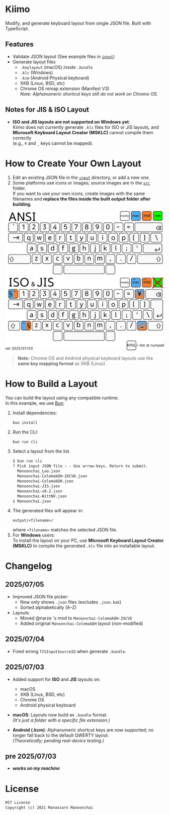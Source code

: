 # Kiimo

Modify, and generate keyboard layout from single JSON file. Built with TypeScript.

## Features

- Validate JSON layout (See example files in [`input`](./input))
- Generate layout files
  - `.keylayout` (macOS) *inside `.bundle`*
  - `.klc` (Windows)
  - `.kcm` (Android Physical keyboard)
  - XKB (Linux, BSD, etc)
  - Chrome OS remap extension (Manifest V3)  
    *Note: Alphanumeric shortcut keys still do not work on Chrome OS.*

## Notes for JIS & ISO Layout
- **ISO and JIS layouts are not supported on Windows yet**:  
  Kiimo does not currently generate `.klc` files for ISO or JIS layouts, and **Microsoft Keyboard Layout Creator (MSKLC)** cannot compile them correctly  
  (e.g., `¥` and `_` keys cannot be mapped).

# How to Create Your Own Layout

1. Edit an existing JSON file in the [`input`](./input) directory, or add a new one.
2. Some platforms use icons or images; source images are in the [`src`](./src) folder.  
   If you want to use your own icons, create images with the same filenames and **replace the files inside the built output folder after building**.

![key map](src/kiimo_layout.png)
> **Note:** Chrome OS and Android physical keyboard layouts use the **same key mapping format** as XKB (Linux).

# How to Build a Layout

You can build the layout using any compatible runtime.  
In this example, we use [Bun](https://bun.sh):

1. Install dependencies:
   ```
   bun install
   ```
2. Run the CLI:
   ```
   bun run cli
   ```
3. Select a layout from the list.  
   ```
   $ bun run cli
   ? Pick input JSON file › - Use arrow-keys. Return to submit.
     Manoonchai_Lao.json
     Manoonchai-ColemakDH-ZXCVD.json
     Manoonchai-ColemakDH.json
     Manoonchai-JIS.json
     Manoonchai-v0.2.json
     Manoonchai-WittNV.json
   ❯ Manoonchai.json
    ```
4. The generated files will appear in:
    ```
    output/<filename>/
    ```
    where `<filename>` matches the selected JSON file.
5. For **Windows** users:  
   To install the layout on your PC, use **Microsoft Keyboard Layout Creator (MSKLC)** to compile the generated `.klc` file into an installable layout.  

# Changelog

## 2025/07/05
- Improved JSON file picker:
  - Now only shows `.json` files (excludes `.json.bak`)
  - Sorted alphabetically (A–Z)
- Layouts
   - Moved @narze 's mod to `Manoonchai-ColemakDH-ZXCVD`
   - Added original `Manoonchai-ColemakDH` layout (non-modified)

## 2025/07/04
- Fixed wrong `TISInputSourceID` when generate `.bundle`.

## 2025/07/03
- Added support for **ISO** and **JIS** layouts on:
  - macOS
  - XKB (Linux, BSD, etc)
  - Chrome OS
  - Android physical keyboard

- **macOS**: Layouts now build as `.bundle` format.  
   *(It's just a folder with a specific file extension.)*

- **Android (.kcm)**: Alphanumeric shortcut keys are now supported; no longer fall back to the default QWERTY layout.  
   *(Theoretically; pending real-device testing.)*

## pre 2025/07/03
- ***works on my machine***

# License
```
MIT License
Copyright (c) 2021 Manassarn Manoonchai
```